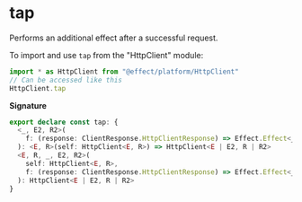 # tap

Performs an additional effect after a successful request.

To import and use `tap` from the "HttpClient" module:

```ts
import * as HttpClient from "@effect/platform/HttpClient"
// Can be accessed like this
HttpClient.tap
```

**Signature**

```ts
export declare const tap: {
  <_, E2, R2>(
    f: (response: ClientResponse.HttpClientResponse) => Effect.Effect<_, E2, R2>
  ): <E, R>(self: HttpClient<E, R>) => HttpClient<E | E2, R | R2>
  <E, R, _, E2, R2>(
    self: HttpClient<E, R>,
    f: (response: ClientResponse.HttpClientResponse) => Effect.Effect<_, E2, R2>
  ): HttpClient<E | E2, R | R2>
}
```

